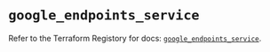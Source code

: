 # `google_endpoints_service`

Refer to the Terraform Registory for docs: [`google_endpoints_service`](https://registry.terraform.io/providers/hashicorp/google-beta/5.26.0/docs/resources/google_endpoints_service).
